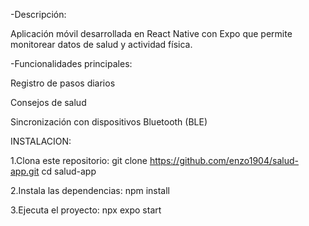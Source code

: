 -Descripción:


Aplicación móvil desarrollada en React Native con Expo que permite monitorear datos de salud y actividad física.


-Funcionalidades principales:


Registro de pasos diarios

Consejos de salud 

Sincronización con dispositivos Bluetooth (BLE)


INSTALACION:


1.Clona este repositorio:
git clone https://github.com/enzo1904/salud-app.git
cd salud-app

2.Instala las dependencias:
npm install

3.Ejecuta el proyecto:
npx expo start
